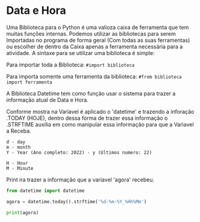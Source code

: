 # Data e Hora

Uma Biblioteca para o Python é uma valioza caixa de ferramenta que 
tem muitas funções internas.
Podemos utilizar as bibliotecas para serem Importadas no programa 
de forma geral (Com todas as suas ferramentas) ou escolher de dentro 
da Caixa apenas a ferramenta necessária para a atividade.
A sintaxe para se utilizar uma biblioteca é simple:

Para importar toda a Biblioteca:
`#import biblioteca`

Para importa somente uma ferramenta da biblioteca:
`#from biblioteca import ferramenta`

A Biblioteca Datetime tem como função usar o sistema para trazer a informação 
atual de Data e Hora.

Conforme mostra na Variavel é aplicado o 'datetime' e trazendo a inforação .TODAY (HOJE), 
dentro dessa forma de trazer essa informação o .STRFTIME auxilia em como manipular essa 
informação para que a Variavel a Receba.

```
d - day
m - month
Y - Year (Ano completo: 2022) - y (Ultimos numero: 22)

H - Hour
M - Minute 
```

Print ira trazer a informação que a variavel 'agora' recebeu. 
```python
from datetime import datetime

agora = datetime.today().strftime('%d-%m-%Y_%Hh%Mm')

print(agora) 